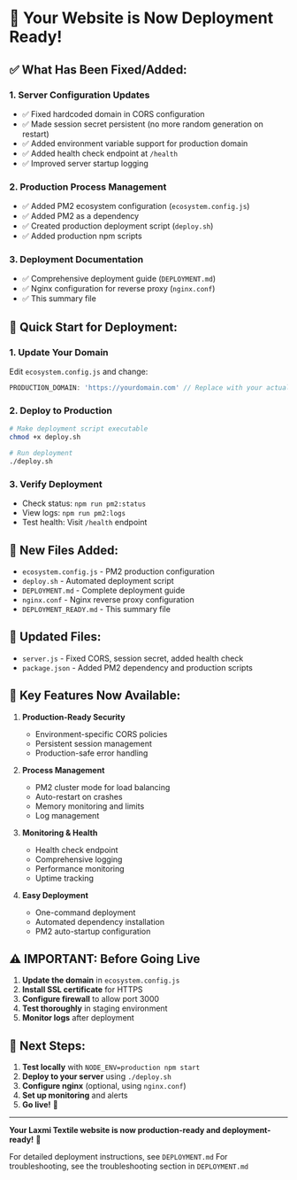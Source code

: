 # 🎉 Your Website is Now Deployment Ready!

## ✅ What Has Been Fixed/Added:

### 1. **Server Configuration Updates**
- ✅ Fixed hardcoded domain in CORS configuration
- ✅ Made session secret persistent (no more random generation on restart)
- ✅ Added environment variable support for production domain
- ✅ Added health check endpoint at `/health`
- ✅ Improved server startup logging

### 2. **Production Process Management**
- ✅ Added PM2 ecosystem configuration (`ecosystem.config.js`)
- ✅ Added PM2 as a dependency
- ✅ Created production deployment script (`deploy.sh`)
- ✅ Added production npm scripts

### 3. **Deployment Documentation**
- ✅ Comprehensive deployment guide (`DEPLOYMENT.md`)
- ✅ Nginx configuration for reverse proxy (`nginx.conf`)
- ✅ This summary file

## 🚀 Quick Start for Deployment:

### 1. **Update Your Domain**
Edit `ecosystem.config.js` and change:
```javascript
PRODUCTION_DOMAIN: 'https://yourdomain.com' // Replace with your actual domain
```

### 2. **Deploy to Production**
```bash
# Make deployment script executable
chmod +x deploy.sh

# Run deployment
./deploy.sh
```

### 3. **Verify Deployment**
- Check status: `npm run pm2:status`
- View logs: `npm run pm2:logs`
- Test health: Visit `/health` endpoint

## 📁 New Files Added:

- `ecosystem.config.js` - PM2 production configuration
- `deploy.sh` - Automated deployment script
- `DEPLOYMENT.md` - Complete deployment guide
- `nginx.conf` - Nginx reverse proxy configuration
- `DEPLOYMENT_READY.md` - This summary file

## 🔧 Updated Files:

- `server.js` - Fixed CORS, session secret, added health check
- `package.json` - Added PM2 dependency and production scripts

## 🌟 Key Features Now Available:

1. **Production-Ready Security**
   - Environment-specific CORS policies
   - Persistent session management
   - Production-safe error handling

2. **Process Management**
   - PM2 cluster mode for load balancing
   - Auto-restart on crashes
   - Memory monitoring and limits
   - Log management

3. **Monitoring & Health**
   - Health check endpoint
   - Comprehensive logging
   - Performance monitoring
   - Uptime tracking

4. **Easy Deployment**
   - One-command deployment
   - Automated dependency installation
   - PM2 auto-startup configuration

## ⚠️ **IMPORTANT: Before Going Live**

1. **Update the domain** in `ecosystem.config.js`
2. **Install SSL certificate** for HTTPS
3. **Configure firewall** to allow port 3000
4. **Test thoroughly** in staging environment
5. **Monitor logs** after deployment

## 🎯 Next Steps:

1. **Test locally** with `NODE_ENV=production npm start`
2. **Deploy to your server** using `./deploy.sh`
3. **Configure nginx** (optional, using `nginx.conf`)
4. **Set up monitoring** and alerts
5. **Go live!** 🚀

---

**Your Laxmi Textile website is now production-ready and deployment-ready!** 🎉

For detailed deployment instructions, see `DEPLOYMENT.md`
For troubleshooting, see the troubleshooting section in `DEPLOYMENT.md` 
